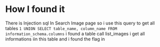 # How I found it

There is Injection sql In Search Image page so i use this query to get all tables
`1 UNION SELECT table_name, column_name FROM information_schema.columns`
i found a table call list_images i get all informations iin this table and i found the flag in
